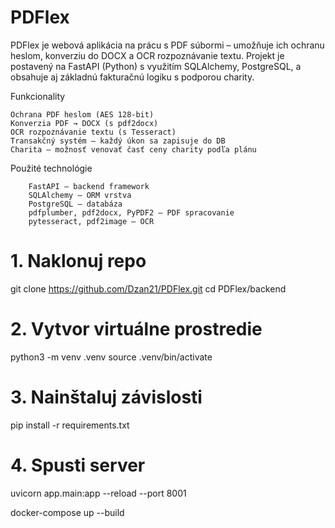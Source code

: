 # PDFlex
PDFlex je webová aplikácia na prácu s PDF súbormi – umožňuje ich ochranu heslom, konverziu do DOCX a OCR rozpoznávanie textu.
Projekt je postavený na FastAPI (Python) s využitím SQLAlchemy, PostgreSQL, a obsahuje aj základnú fakturačnú logiku s podporou charity.

 Funkcionality

	Ochrana PDF heslom (AES 128-bit)
	Konverzia PDF → DOCX (s pdf2docx)
	OCR rozpoznávanie textu (s Tesseract)
	Transakčný systém – každý úkon sa zapisuje do DB
	Charita – možnosť venovať časť ceny charity podľa plánu

 Použité technológie

		FastAPI – backend framework
		SQLAlchemy – ORM vrstva
		PostgreSQL – databáza
		pdfplumber, pdf2docx, PyPDF2 – PDF spracovanie
		pytesseract, pdf2image – OCR

  # 1. Naklonuj repo
git clone https://github.com/Dzan21/PDFlex.git
cd PDFlex/backend

# 2. Vytvor virtuálne prostredie
python3 -m venv .venv
source .venv/bin/activate

# 3. Nainštaluj závislosti
pip install -r requirements.txt

# 4. Spusti server
uvicorn app.main:app --reload --port 8001

docker-compose up --build
